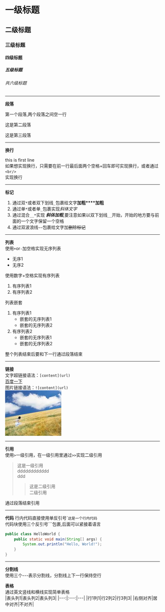 # 一级标题  

## 二级标题

### 三级标题

#### 四级标题

##### 五级标题  

###### 共六级标题

---
**段落**  

第一个段落,两个段落之间空一行

这是第二段落

这是第三段落  

---
**换行**  

this is first line  
如果想实现换行，只需要在前一行最后面两个空格+回车即可实现换行，或者通过`<br/>`<br/>
实现换行  

---
**标记**  
1. 通过双`*`或者双下划线`_`包裹给文字**加粗****加粗**  
2. 通过单`*`或者单`_`包裹实现*斜体文字*  
3. 通过混合`__*`实现 ***斜体加粗***,要注意如果以双下划线`__`开始，开始的地方要与前面的一个文字保留一个空格  
4. 通过双波浪线`~~`包裹给文字加~~删除标记~~  

---
**列表**  
使用`+`or`-`加空格实现无序列表 
- 无序1
- 无序2  
 
使用数字+空格实现有序列表  
1. 有序列表1  
2. 有序列表2  

列表嵌套  
1. 有序列表1  
   - 嵌套的无序列表1  
   - 嵌套的无序列表2  
2. 有序列表2  
   + 嵌套的无序列表1  
   + 嵌套的无序列表2  

整个列表结束后要和下一行通过段落结束  

---

**链接**  
文字超链接语法：`[content](url)`  
[百度一下](https://www.baidu.com)  
图片链接语法：`![content](url)`  
![picture 0](images/a3f7f5e2fb728ff02b0163fbeaa8eda643b63b690a515a7c8c3fd1ab8257003f.jpeg)  

---  
**引用**  
使用`>`一级引用，在一级引用里通过`>>`实现二级引用  
>这是一级引用  
dddddddddddd  
ddd  
>>这是二级引用  
二级引用  

通过段落结束引用  

---

**代码**
行内代码直接使用单反引号\``这是一个行内代码`  
代码块使用三个反引号\`\`\`包裹,后面可以紧接着语言  
```java
public class HelloWorld {
    public static void main(String[] args) {
        System.out.println("Hello, World!");
    }
}
```
---
**分割线**  
使用三个\-\-\-表示分割线，分割线上下一行保持空行  

**表格**  
通过英文竖线和横线实现简单表格  
|表头列1|表头列2|表头列3|
|---:|:---:|---|
|行1列1|行2列2|行3列3|
|右侧对齐|居中对齐|不对齐|  








